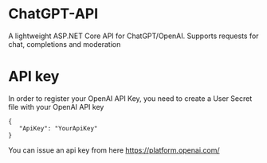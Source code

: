 # ChatGPT-API
A lightweight ASP.NET Core API for ChatGPT/OpenAI. Supports requests for chat, completions and moderation

# API key
In order to register your OpenAI API Key, you need to create a User Secret file with your OpenAI API key
```
{
   "ApiKey": "YourApiKey"
}
```
You can issue an api key from here https://platform.openai.com/
